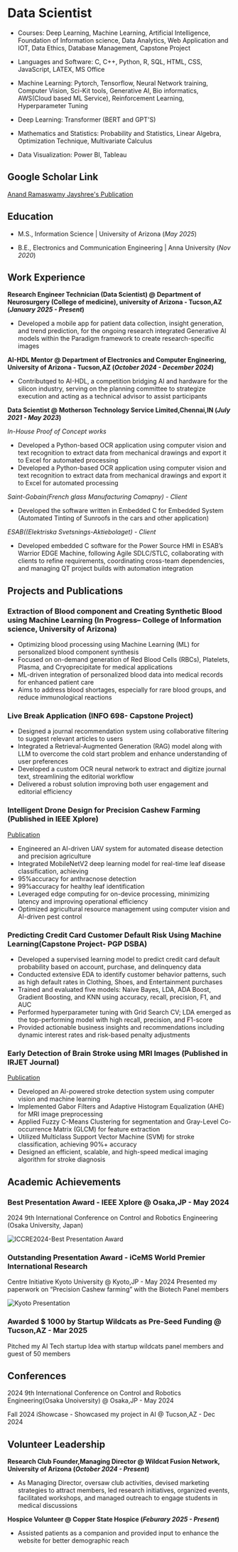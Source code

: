 # Data Scientist

- Courses: Deep Learning, Machine Learning, Artificial Intelligence, Foundation of Information science, Data Analytics, Web Application and IOT, Data Ethics, Database Management, Capstone Project

- Languages and Software: C, C++, Python, R, SQL, HTML, CSS, JavaScript, LATEX, MS Office 

- Machine Learning: Pytorch, Tensorflow, Neural Network training, Computer Vision, Sci-Kit tools, Generative AI, Bio informatics, AWS(Cloud based ML Service), Reinforcement Learning, Hyperparameter Tuning

- Deep Learning: Transformer (BERT and GPT'S)

- Mathematics and Statistics: Probability and Statistics, Linear Algebra, Optimization Technique, Multivariate Calculus

- Data Visualization: Power BI, Tableau

## Google Scholar Link
[Anand Ramaswamy Jayshree's Publication](https://scholar.google.com/citations?user=4-Lj0dsAAAAJ&hl=en)


## Education								       		
- M.S., Information Science	| University of Arizona (_May 2025_)	 			        		

- B.E., Electronics and Communication Engineering | Anna University (_Nov 2020_)

## Work Experience
**Research Engineer Technician (Data Scientist) @ Department of Neurosurgery (College of medicine), university of Arizona - Tucson,AZ  (_January 2025 - Present_)**
- Developed a mobile app for patient data collection, insight generation, and trend prediction, for the ongoing
research integrated Generative AI models within the Paradigm framework to create research-specific images


**AI-HDL Mentor @ Department of Electronics and Computer Engineering, University of Arizona - Tucson,AZ (_October 2024 - December 2024_)**
- Contributqed to AI-HDL, a competition bridging AI and hardware for the silicon industry, serving on the
planning committee to strategize execution and acting as a technical advisor to assist participants

**Data Scientist @ Motherson Technology Service Limited,Chennai,IN (_July 2021 - May 2023_)**

*In-House Proof of Concept works*
- Developed a Python-based OCR application using computer vision and text recognition to extract data from
mechanical drawings and export it to Excel for automated processing
- Developed a Python-based OCR application using computer vision and text recognition to extract data from
mechanical drawings and export it to Excel for automated processing

*Saint-Gobain(French glass Manufacturing Comapny) - Client*
- Developed the software written in Embedded C for Embedded System (Automated Tinting of Sunroofs in the
cars and other application)

*ESAB((Elektriska Svetsnings-Aktiebolaget) - Client*
- Developed embedded C software for the Power Source HMI in ESAB’s Warrior EDGE Machine, following Agile
SDLC/STLC, collaborating with clients to refine requirements, coordinating cross-team dependencies, and
managing QT project builds with automation integration 

## Projects and Publications

### Extraction of Blood component and Creating Synthetic Blood using Machine Learning (In Progress– College of Information science, University of Arizona)

- Optimizing blood processing using Machine Learning (ML) for personalized blood component synthesis
- Focused on on-demand generation of Red Blood Cells (RBCs), Platelets, Plasma, and Cryoprecipitate for medical
 applications
- ML-driven integration of personalized blood data into medical records for enhanced patient care
- Aims to address blood shortages, especially for rare blood groups, and reduce immunological reactions

### Live Break Application (INFO 698- Capstone Project)

- Designed a journal recommendation system using collaborative filtering to suggest relevant articles to users
- Integrated a Retrieval-Augmented Generation (RAG) model along with LLM to overcome the cold start problem
 and enhance understanding of user preferences
- Developed a custom OCR neural network to extract and digitize journal text, streamlining the editorial workflow
- Delivered a robust solution improving both user engagement and editorial efficiency

### Intelligent Drone Design for Precision Cashew Farming (Published in IEEE Xplore)
[Publication](https://ieeexplore.ieee.org/document/10589729)

 - Engineered an AI-driven UAV system for automated disease detection and precision agriculture
 - Integrated MobileNetV2 deep learning model for real-time leaf disease classification, achieving
 - 95%accuracy for anthracnose detection
 - 99%accuracy for healthy leaf identification
 - Leveraged edge computing for on-device processing, minimizing latency and improving operational efficiency
 - Optimized agricultural resource management using computer vision and AI-driven pest control

### Predicting Credit Card Customer Default Risk Using Machine Learning(Capstone Project- PGP DSBA)
 
 - Developed a supervised learning model to predict credit card default probability based on account, purchase,
 and delinquency data
 - Conducted extensive EDA to identify customer behavior patterns, such as high default rates in Clothing, Shoes,
 and Entertainment purchases
 - Trained and evaluated five models: Naive Bayes, LDA, ADA Boost, Gradient Boosting, and KNN using accuracy,
 recall, precision, F1, and AUC
 - Performed hyperparameter tuning with Grid Search CV; LDA emerged as the top-performing model with high
 recall, precision, and F1-score
 - Provided actionable business insights and recommendations including dynamic interest rates and risk-based
 penalty adjustments



### Early Detection of Brain Stroke using MRI Images (Published in IRJET Journal)
[Publication](https://www.irjet.net/archives/V7/i9/IRJET-V7I9400.pdf)
 - Developed an AI-powered stroke detection system using computer vision and machine learning
 - Implemented Gabor Filters and Adaptive Histogram Equalization (AHE) for MRI image preprocessing
 - Applied Fuzzy C-Means Clustering for segmentation and Gray-Level Co-occurrence Matrix (GLCM) for feature
 extraction
 - Utilized Multiclass Support Vector Machine (SVM) for stroke classification, achieving 90%+ accuracy
 - Designed an efficient, scalable, and high-speed medical imaging algorithm for stroke diagnosis





## Academic Achievements
### Best Presentation Award - IEEE Xplore @ Osaka,JP - May 2024
2024 9th International Conference on Control and Robotics Engineering (Osaka
University, Japan)

![ICCRE2024-Best Presentation Award](/assets/img/award1.jpeg)

### Outstanding Presentation Award - iCeMS World Premier International Research
Centre Initiative Kyoto University @ Kyoto,JP - May 2024
Presented my paperwork on “Precision Cashew farming” with the Biotech Panel
members

![Kyoto Presentation](/assets/img/kyoto.jpg)

 ### Awarded $ 1000 by Startup Wildcats as Pre-Seed Funding @ Tucson,AZ - Mar 2025
 Pitched my AI Tech startup Idea with startup wildcats panel members and guest of
 50 members

## Conferences

2024 9th International Conference on Control and Robotics Engineering(Osaka Unoiversity) @ Osaka,JP - May 2024

Fall 2024 iShowcase - Showcased my project in AI @ Tucson,AZ - Dec 2024

## Volunteer Leadership
**Research Club Founder,Managing Director @ Wildcat Fusion Network, University of Arizona (_October 2024 - Present_)**
- As Managing Director, oversaw club activities, devised marketing strategies to
attract members, led research initiatives, organized events, facilitated workshops,
and managed outreach to engage students in medical discussions


**Hospice Volunteer @ Copper State Hospice (_Feburary 2025 - Present_)**
-  Assisted patients as a companion and provided input to enhance the website for
better demographic reach







